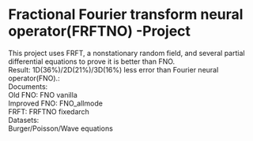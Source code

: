 # Fractional Fourier transform neural operator(FRFTNO) -Project
This project uses FRFT, a nonstationary random field, and several partial differential equations to prove it is better than FNO.<br />
Result:
1D(36%)/2D(21%)/3D(16%) less error than Fourier neural operator(FNO).:<br />
Documents:<br />
Old FNO: FNO vanilla <br />
Improved FNO: FNO_allmode <br />
FRFT: FRFTNO fixedarch <br />
Datasets: <br />
Burger/Poisson/Wave equations <br />
